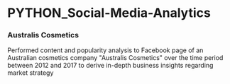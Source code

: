 # PYTHON_Social-Media-Analytics
### Australis Cosmetics
Performed content and popularity analysis to Facebook page of an Australian cosmetics company "Australis Cosmetics" over the time period between 2012 and 2017 to derive in-depth business insights regarding market strategy

